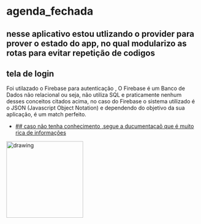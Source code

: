 # agenda_fechada
## nesse aplicativo estou utlizando o provider para prover o estado do app, no qual modularizo as rotas para evitar repetição de codigos

## tela de login

Foi utilazado o Firebase para autenticação , O Firebase é um Banco de Dados não relacional ou seja, não utiliza SQL e praticamente nenhum desses conceitos citados acima, no caso do Firebase o sistema utilizado é o JSON (Javascript Object Notation) e dependendo do objetivo da sua aplicação, é um match perfeito.
- [## caso não tenha conhecimento ,segue a ducumentaçaõ que é muito rica de informações](https://firebase.google.com/?hl=pt)

<img src="https://i.ibb.co/Vq2g8RG/Screenshot-1640305669.png" alt="drawing" width="200"/>




